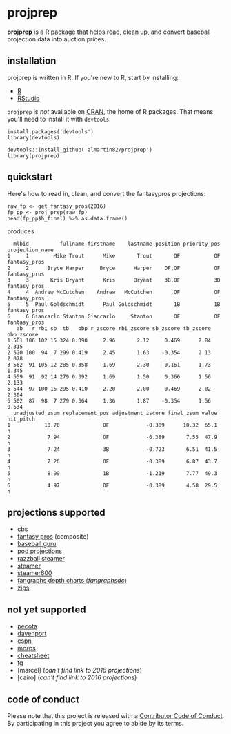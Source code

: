 # projprep
**projprep** is a R package that helps read, clean up, and convert baseball projection data into auction prices.

## installation
projprep is written in R.
If you're new to R, start by installing:

* [R](https://cran.r-project.org/)
* [RStudio](https://www.rstudio.com/products/RStudio/#Desktop)

`projprep` is *_not_* available on [CRAN](https://cran.r-project.org/), the home of R packages.  That means you'll need to install it with `devtools`:

```
install.packages('devtools')
library(devtools)

devtools::install_github('almartin82/projprep')
library(projprep)
```

## quickstart

Here's how to read in, clean, and convert the fantasypros projections:

```
raw_fp <- get_fantasy_pros(2016)
fp_pp <- proj_prep(raw_fp)
head(fp_pp$h_final) %>% as.data.frame()
```

produces
```
  mlbid          fullname firstname    lastname position priority_pos projection_name
1     1        Mike Trout      Mike       Trout       OF           OF    fantasy_pros
2     2      Bryce Harper     Bryce      Harper    OF,OF           OF    fantasy_pros
3     3       Kris Bryant      Kris      Bryant    3B,OF           3B    fantasy_pros
4     4  Andrew McCutchen    Andrew   McCutchen       OF           OF    fantasy_pros
5     5  Paul Goldschmidt      Paul Goldschmidt       1B           1B    fantasy_pros
6     6 Giancarlo Stanton Giancarlo     Stanton       OF           OF    fantasy_pros
   ab   r rbi sb  tb   obp r_zscore rbi_zscore sb_zscore tb_zscore obp_zscore
1 561 106 102 15 324 0.398     2.96       2.12     0.469      2.84      2.315
2 520 100  94  7 299 0.419     2.45       1.63    -0.354      2.13      2.078
3 562  91 105 12 285 0.358     1.69       2.30     0.161      1.73      1.345
4 559  91  92 14 279 0.392     1.69       1.50     0.366      1.56      2.133
5 544  97 100 15 295 0.410     2.20       2.00     0.469      2.02      2.304
6 502  87  98  7 279 0.364     1.36       1.87    -0.354      1.56      0.534
  unadjusted_zsum replacement_pos adjustment_zscore final_zsum value hit_pitch
1           10.70              OF            -0.389      10.32  65.1         h
2            7.94              OF            -0.389       7.55  47.9         h
3            7.24              3B            -0.723       6.51  41.5         h
4            7.26              OF            -0.389       6.87  43.7         h
5            8.99              1B            -1.219       7.77  49.3         h
6            4.97              OF            -0.389       4.58  29.5         h
```

## projections supported

* [cbs](http://www.cbssports.com/fantasy/baseball/stats/sortable/cbs/OF/season/standard/projections?&print_rows=9999)
* [fantasy pros](http://www.fantasypros.com/mlb/projections/hitters.php) (composite)
* [baseball guru](http://baseballguru.com/bbinside4.html)
* [pod projections](http://www.projectingx.com/baseball-player-projections/)
* [razzball steamer](http://razzball.com/steamer-hitter-projections/)
* [steamer](http://www.fangraphs.com/projections.aspx?pos=all&stats=bat&type=steamer&team=0&lg=all&players=0)
* [steamer600](http://www.fangraphs.com/projections.aspx?pos=all&stats=bat&type=steamer600&team=0&lg=all&players=0)
* [fangraphs depth charts (_fangraphsdc_)](http://www.fangraphs.com/projections.aspx?pos=all&stats=bat&type=fan&team=0&lg=all&players=0)
* [zips](http://www.fangraphs.com/projections.aspx?pos=all&stats=bat&type=fan&team=0&lg=all&players=0)

## not yet supported

* [pecota](http://www.baseballprospectus.com/fantasy/extras/splash_page.php)
* [davenport](http://claydavenport.com/projections/PROJHOME.shtml)
* [espn](http://games.espn.go.com/flb/tools/projections?display=alt)
* [morps](http://morps.mlblogs.com/category/morps/)
* [cheatsheet](http://mrcheatsheet.com/2016/03/08/2016-fantasy-baseball-cheatsheets-2/)
* [tg](http://www.tgfantasybaseball.com/baseball/projections.cfm)
* [marcel] (_can't find link to 2016 projections_)
* [cairo] (_can't find link to 2016 projections_)

## code of conduct

Please note that this project is released with a [Contributor Code of Conduct](CONDUCT.md). By participating in this project you agree to abide by its terms.
